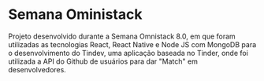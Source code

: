 # Semana Oministack

Projeto desenvolvido durante a Semana Omnistack 8.0, em que foram utilizadas as tecnologias React, React Native e Node JS com MongoDB
para o desenvolvimento do Tindev, uma aplicação baseada no Tinder, onde foi utilizada a API do Github de usuários para dar "Match" em desenvolvedores.
